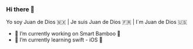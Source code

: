 ### Hi there 👋

Yo soy Juan de Dios 🇲🇽 | Je suis Juan de Dios 🇫🇷 | I´m Juan de Dios 🇺🇸

- 🔭 I’m currently working on Smart Bamboo 🐼
- 🌱 I’m currently learning swift - iOS 📱


<!--
**vargas86/vargas86** is a ✨ _special_ ✨ repository because its `README.md` (this file) appears on your GitHub profile.

Here are some ideas to get you started:

- 🔭 I’m currently working on ...
- 🌱 I’m currently learning ...
- 👯 I’m looking to collaborate on ...
- 🤔 I’m looking for help with ...
- 💬 Ask me about ...
- 📫 How to reach me: ...
- 😄 Pronouns: ...
- ⚡ Fun fact: ...
-->
